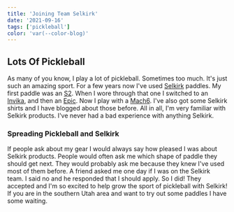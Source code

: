 ```yaml
---
title: 'Joining Team Selkirk'
date: '2021-09-16'
tags: ['pickleball']
color: 'var(--color-blog)'
---
```


## Lots Of Pickleball
As many of you know, I play a lot of pickleball. Sometimes too much. It's just such an amazing sport. For a few years now I've used [Selkirk](https://selkirk.com) paddles. My first paddle was an [S2](https://www.selkirk.com/products/amped-s2). When I wore through that one I switched to an [Invika](https://www.selkirk.com/products/amped-invikta), and then an [Epic](https://www.selkirk.com/products/amped-epic). Now I play with a [Mach6](https://www.selkirk.com/products/vanguard-hybrid-mach6). I've also got some Selkirk shirts and I have blogged about those before. All in all, I'm very familiar with Selkirk products. I've never had a bad experience with anything Selkirk. 

### Spreading Pickleball and Selkirk
If people ask about my gear I would always say how pleased I was about Selkirk products. People would often ask me which shape of paddle they should get next. They would probably ask me because they knew I've used most of them before. A friend asked me one day if I was on the Selkirk team. I said no and he responded that I should apply. So I did! They accepted and I'm so excited to help grow the sport of pickleball with Selkirk! If you are in the southern Utah area and want to try out some paddles I have some waiting. 